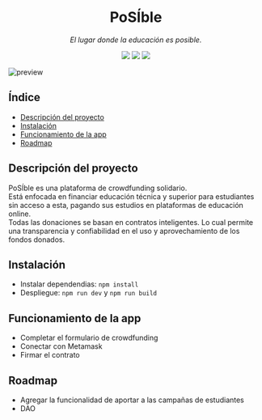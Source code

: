 <h1 align="center"> PoSÍble </h1>

<p align="center"><i>El lugar donde la educación es posible.</i></p>

<p align="center">
<img src="https://img.shields.io/badge/react-18.2.0-blue">
<img src="https://img.shields.io/badge/web3.js-1.7.5-blueviolet">
<img src="https://img.shields.io/badge/vite-3.0.9-orange">
</p>

![preview](https://user-images.githubusercontent.com/78570710/189217331-4f98b3d2-17cd-43e3-99b9-af2bb54fb7a5.png)

 
## Índice
- [Descripción del proyecto](#descripción-del-proyecto)
- [Instalación](#instalación)
- [Funcionamiento de la app](#funcionamiento-de-la-app)
- [Roadmap](#roadmap)
 
## Descripción del proyecto

PoSÍble es una plataforma de crowdfunding solidario. </br>
Está enfocada en financiar educación técnica y superior para estudiantes sin acceso a esta, pagando sus estudios en plataformas de educación online. </br>
Todas las donaciones se basan en contratos inteligentes. Lo cual permite una transparencia y confiabilidad en el uso y aprovechamiento de los fondos donados.

## Instalación
- Instalar dependendias: `npm install`
- Despliegue: `npm run dev` y `npm run build`

## Funcionamiento de la app
 - Completar el formulario de crowdfunding
 - Conectar con Metamask
 - Firmar el contrato
## Roadmap
- Agregar la funcionalidad de aportar a las campañas de estudiantes
- DAO